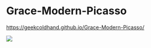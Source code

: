 # Grace-Modern-Picasso

https://geekcoldhand.github.io/Grace-Modern-Picasso/

![](./Assests/img/Modern-Picasso-demo.gif)
